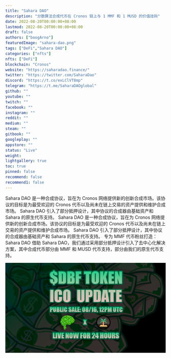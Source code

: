 ```yaml
---
title: "Sahara DAO"
description: "分数算法合成代币在 Cronos 链上与 1 MMF 和 1 MUSD 的价值挂钩"
date: 2022-08-20T00:00:00+08:00
lastmod: 2022-08-20T00:00:00+08:00
draft: false
authors: ["boogArno"]
featuredImage: "sahara-dao.png"
tags: ["DeFi","Sahara DAO"]
categories: ["nfts"]
nfts: ["DeFi"]
blockchain: "Cronos"
website: "https://saharadao.finance/"
twitter: "https://twitter.com/SaharaDao"
discord: "https://t.co/exLClVT8mp"
telegram: "https://t.me/SaharaDAOglobal"
github: ""
youtube: ""
twitch: ""
facebook: ""
instagram: ""
reddit: ""
medium: ""
steam: ""
gitbook: ""
googleplay: ""
appstore: ""
status: "Live"
weight: 
lightgallery: true
toc: true
pinned: false
recommend: false
recommend1: false
---
```

Sahara DAO 是一种合成协议，旨在为 Cronos 网络提供新的创新合成市场。该协议的目标是为最受欢迎的 Cronos 代币以及尚未在链上交易的资产提供和维护合成市场。
Sahara DAO 引入了部分抵押设计，其中协议的合成器由基础资产和 Sahara 的原生代币支持。
Sahara DAO 是一种合成协议，旨在为 Cronos 网络提供新的创新合成市场。该协议的目标是为最受欢迎的 Cronos 代币以及尚未在链上交易的资产提供和维护合成市场。
Sahara DAO 引入了部分抵押设计，其中协议的合成器由基础资产和 Sahara 的原生代币支持。
专为 MMF 代币粉丝打造：Sahara DAO
借助 Sahara DAO，我们通过采用部分抵押设计引入了去中心化解决方案，其中合成代币部分由 MMF 和 MUSD 代币支持，部分由我们的原生代币支持。

![FaR_FumUsAAMRTX](FaR_FumUsAAMRTX.png)